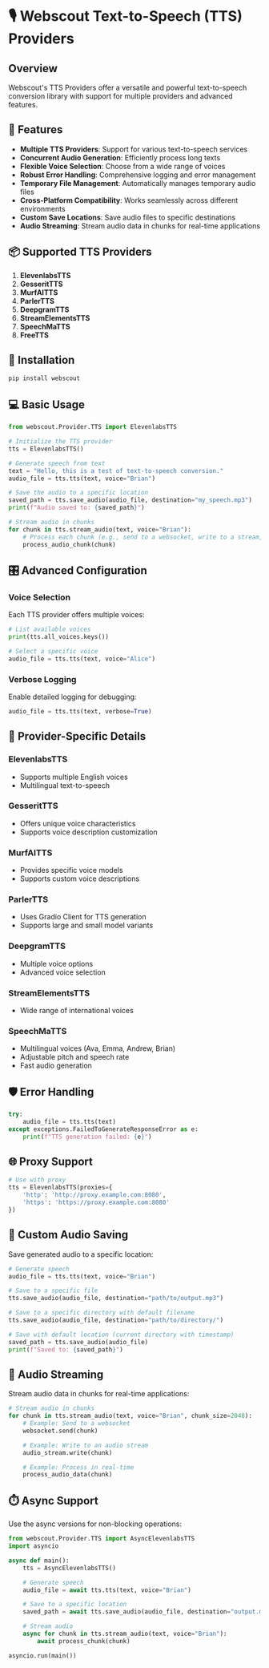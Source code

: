 # 🎙️ Webscout Text-to-Speech (TTS) Providers

## Overview

Webscout's TTS Providers offer a versatile and powerful text-to-speech conversion library with support for multiple providers and advanced features.

## 🌟 Features

- **Multiple TTS Providers**: Support for various text-to-speech services
- **Concurrent Audio Generation**: Efficiently process long texts
- **Flexible Voice Selection**: Choose from a wide range of voices
- **Robust Error Handling**: Comprehensive logging and error management
- **Temporary File Management**: Automatically manages temporary audio files
- **Cross-Platform Compatibility**: Works seamlessly across different environments
- **Custom Save Locations**: Save audio files to specific destinations
- **Audio Streaming**: Stream audio data in chunks for real-time applications

## 📦 Supported TTS Providers

1. **ElevenlabsTTS**
2. **GesseritTTS**
3. **MurfAITTS**
4. **ParlerTTS**
5. **DeepgramTTS**
6. **StreamElementsTTS**
7. **SpeechMaTTS**
9. **FreeTTS**
## 🚀 Installation

```bash
pip install webscout
```

## 💻 Basic Usage

```python
from webscout.Provider.TTS import ElevenlabsTTS

# Initialize the TTS provider
tts = ElevenlabsTTS()

# Generate speech from text
text = "Hello, this is a test of text-to-speech conversion."
audio_file = tts.tts(text, voice="Brian")

# Save the audio to a specific location
saved_path = tts.save_audio(audio_file, destination="my_speech.mp3")
print(f"Audio saved to: {saved_path}")

# Stream audio in chunks
for chunk in tts.stream_audio(text, voice="Brian"):
    # Process each chunk (e.g., send to a websocket, write to a stream, etc.)
    process_audio_chunk(chunk)
```

## 🎛️ Advanced Configuration

### Voice Selection

Each TTS provider offers multiple voices:

```python
# List available voices
print(tts.all_voices.keys())

# Select a specific voice
audio_file = tts.tts(text, voice="Alice")
```

### Verbose Logging

Enable detailed logging for debugging:

```python
audio_file = tts.tts(text, verbose=True)
```

## 🔧 Provider-Specific Details

### ElevenlabsTTS

- Supports multiple English voices
- Multilingual text-to-speech

### GesseritTTS

- Offers unique voice characteristics
- Supports voice description customization

### MurfAITTS

- Provides specific voice models
- Supports custom voice descriptions

### ParlerTTS

- Uses Gradio Client for TTS generation
- Supports large and small model variants

### DeepgramTTS

- Multiple voice options
- Advanced voice selection

### StreamElementsTTS

- Wide range of international voices

### SpeechMaTTS

- Multilingual voices (Ava, Emma, Andrew, Brian)
- Adjustable pitch and speech rate
- Fast audio generation

## 🛡️ Error Handling

```python
try:
    audio_file = tts.tts(text)
except exceptions.FailedToGenerateResponseError as e:
    print(f"TTS generation failed: {e}")
```

## 🌐 Proxy Support

```python
# Use with proxy
tts = ElevenlabsTTS(proxies={
    'http': 'http://proxy.example.com:8080',
    'https': 'https://proxy.example.com:8080'
})
```

## 💾 Custom Audio Saving

Save generated audio to a specific location:

```python
# Generate speech
audio_file = tts.tts(text, voice="Brian")

# Save to a specific file
tts.save_audio(audio_file, destination="path/to/output.mp3")

# Save to a specific directory with default filename
tts.save_audio(audio_file, destination="path/to/directory/")

# Save with default location (current directory with timestamp)
saved_path = tts.save_audio(audio_file)
print(f"Saved to: {saved_path}")
```

## 📼 Audio Streaming

Stream audio data in chunks for real-time applications:

```python
# Stream audio in chunks
for chunk in tts.stream_audio(text, voice="Brian", chunk_size=2048):
    # Example: Send to a websocket
    websocket.send(chunk)

    # Example: Write to an audio stream
    audio_stream.write(chunk)

    # Example: Process in real-time
    process_audio_data(chunk)
```

## ⏱️ Async Support

Use the async versions for non-blocking operations:

```python
from webscout.Provider.TTS import AsyncElevenlabsTTS
import asyncio

async def main():
    tts = AsyncElevenlabsTTS()

    # Generate speech
    audio_file = await tts.tts(text, voice="Brian")

    # Save to a specific location
    saved_path = await tts.save_audio(audio_file, destination="output.mp3")

    # Stream audio
    async for chunk in tts.stream_audio(text, voice="Brian"):
        await process_chunk(chunk)

asyncio.run(main())
```

